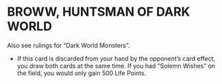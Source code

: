 
# BROWW, HUNTSMAN OF DARK WORLD  
Also see rulings for “Dark World Monsters”.

*   If this card is discarded from your hand by the opponent’s card effect, you draw both cards at the same time. If you had “Solemn Wishes” on the field, you would only gain 500 Life Points.

  